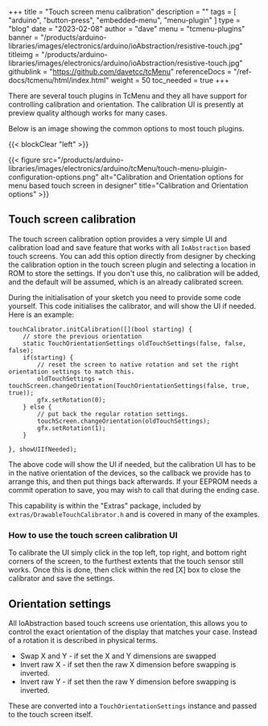 +++
title = "Touch screen menu calibration"
description = ""
tags = [ "arduino", "button-press", "embedded-menu", "menu-plugin" ]
type = "blog"
date = "2023-02-08"
author =  "dave"
menu = "tcmenu-plugins"
banner = "/products/arduino-libraries/images/electronics/arduino/ioAbstraction/resistive-touch.jpg"
titleimg = "/products/arduino-libraries/images/electronics/arduino/ioAbstraction/resistive-touch.jpg"
githublink = "https://github.com/davetcc/tcMenu"
referenceDocs = "/ref-docs/tcmenu/html/index.html"
weight = 50
toc_needed = true
+++

There are several touch plugins in TcMenu and they all have support for controlling calibration and orientation. The calibration UI is presently at preview quality although works for many cases. 

Below is an image showing the common options to most touch plugins.

{{< blockClear "left" >}}

{{< figure src="/products/arduino-libraries/images/electronics/arduino/tcMenu/touch-menu-pluigin-configuration-options.png" alt="Calibration and Orientation options for menu based touch screen in designer" title="Calibration and Orientation options" >}}

## Touch screen calibration

The touch screen calibration option provides a very simple UI and calibration load and save feature that works with all `IoAbstraction` based touch screens. You can add this option directly from designer by checking the calibration option in the touch screen plugin and selecting a location in ROM to store the settings. If you don't use this, no calibration will be added, and the default will be assumed, which is an already calibrated screen.

During the initialisation of your sketch you need to provide some code yourself. This code initialises the calibrator, and will show the UI if needed. Here is an example:

    touchCalibrator.initCalibration([](bool starting) {
        // store the previous orientation
        static TouchOrientationSettings oldTouchSettings(false, false, false);
        if(starting) {
            // reset the screen to native rotation and set the right orientation settings to match this.
            oldTouchSettings = touchScreen.changeOrientation(TouchOrientationSettings(false, true, true));
            gfx.setRotation(0);
        } else {
            // put back the regular rotation settings.
            touchScreen.changeOrientation(oldTouchSettings);
            gfx.setRotation(1);
        }

    }, showUIIfNeeded);

The above code will show the UI if needed, but the calibration UI has to be in the native orientation of the devices, so the callback we provide has to arrange this, and then put things back afterwards. If your EEPROM needs a commit operation to save, you may wish to call that during the ending case.

This capability is within the "Extras" package, included by `extras/DrawableTouchCalibrator.h` and is covered in many of the examples.

### How to use the touch screen calibration UI

To calibrate the UI simply click in the top left, top right, and bottom right corners of the screen, to the furthest extents that the touch sensor still works. Once this is done, then click within the red [X] box to close the calibrator and save the settings. 

## Orientation settings

All IoAbstraction based touch screens use orientation, this allows you to control the exact orientation of the display that matches your case. Instead of a rotation it is described in physical terms.

* Swap X and Y - if set the X and Y dimensions are swapped
* Invert raw X - if set then the raw X dimension before swapping is inverted.
* Invert raw Y - if set then the raw Y dimension before swapping is inverted.

These are converted into a `TouchOrientationSettings` instance and passed to the touch screen itself.
